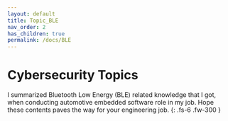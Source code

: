 ```yaml
---
layout: default
title: Topic_BLE
nav_order: 2
has_children: true
permalink: /docs/BLE
---
```


# Cybersecurity Topics

I summarized Bluetooth Low Energy (BLE) related knowledge that I got, when conducting automotive embedded software role in my job. Hope these contents paves the way for your engineering job.
{: .fs-6 .fw-300 }